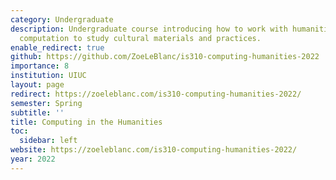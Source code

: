 ```yaml
---
category: Undergraduate
description: Undergraduate course introducing how to work with humanities data and
  computation to study cultural materials and practices.
enable_redirect: true
github: https://github.com/ZoeLeBlanc/is310-computing-humanities-2022
importance: 8
institution: UIUC
layout: page
redirect: https://zoeleblanc.com/is310-computing-humanities-2022/
semester: Spring
subtitle: ''
title: Computing in the Humanities
toc:
  sidebar: left
website: https://zoeleblanc.com/is310-computing-humanities-2022/
year: 2022
---
```


